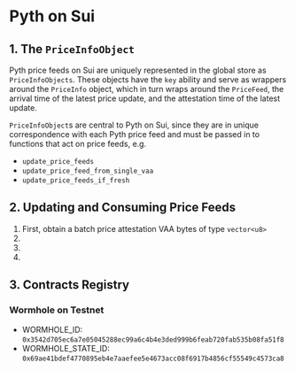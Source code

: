 # Pyth on Sui

## 1. The `PriceInfoObject`
Pyth price feeds on Sui are uniquely represented in the global store as `PriceInfoObjects`. These objects have the `key` ability and serve as wrappers around the `PriceInfo` object, which in turn wraps around the `PriceFeed`, the arrival time of the latest price update, and the attestation time of the latest update.

`PriceInfoObject`s are central to Pyth on Sui, since they are in unique correspondence with each Pyth price feed and must be passed in to functions that act on price feeds, e.g. 

- `update_price_feeds`
- `update_price_feed_from_single_vaa`
- `update_price_feeds_if_fresh`

## 2. Updating and Consuming Price Feeds
1. First, obtain a batch price attestation VAA bytes of type `vector<u8>`
2. 
3.
4.

## 3. Contracts Registry

### Wormhole on Testnet
- WORMHOLE_ID: `0x3542d705ec6a7e05045288ec99a6c4b4e3ded999b6feab720fab535b08fa51f8`
- WORMHOLE_STATE_ID: `0x69ae41bdef4770895eb4e7aaefee5e4673acc08f6917b4856cf55549c4573ca8`
